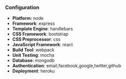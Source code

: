 
### Configuration
- **Platform:** node
- **Framework**: express
- **Template Engine**: handlebars
- **CSS Framework**: bootstrap
- **CSS Preprocessor**: css
- **JavaScript Framework**: react
- **Build Tool**: webpack
- **Unit Testing**: mocha
- **Database**: mongodb
- **Authentication**: email,facebook,google,twitter,github
- **Deployment**: heroku
